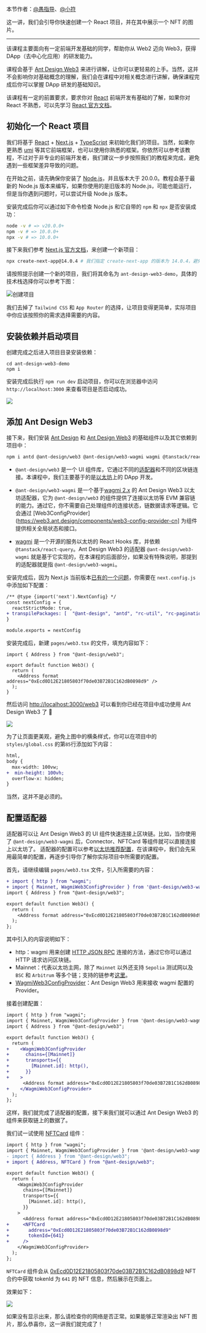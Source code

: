 本节作者：[@愚指导](https://x.com/yudao1024)、[@小符](https://x.com/smallfu666)

这一讲，我们会引导你快速创建一个 React 项目，并在其中展示一个 NFT 的图片。

---

该课程主要面向有一定前端开发基础的同学，帮助你从 Web2 迈向 Web3，获得 DApp（去中心化应用）的研发能力。

课程会基于 [Ant Design Web3](https://web3.ant.design/) 来进行讲解，让你可以更轻易的上手。当然，这并不会影响你对基础概念的理解，我们会在课程中对相关概念进行讲解，确保课程完成后你可以掌握 DApp 研发的基础知识。

该课程有一定的前置要求，要求你对 [React](https://react.dev/) 前端开发有基础的了解，如果你对 React 不熟悉，可以先学习 [React 官方文档](https://react.dev/learn)。

## 初始化一个 React 项目

我们将基于 [React](https://react.dev/) + [Next.js](https://nextjs.org/) + [TypeScript](https://www.typescriptlang.org/) 来初始化我们的项目。当然，如果你更熟悉 [umi](https://umijs.org/) 等其它前端框架，也可以使用你熟悉的框架。你依然可以参考该教程，不过对于非专业的前端开发者，我们建议一步步按照我们的教程来完成，避免遇到一些框架差异导致的问题。

在开始之前，请先确保你安装了 [Node.js](https://nodejs.org/)，并且版本大于 20.0.0。教程会基于最新的 Node.js 版本来编写，如果你使用的是旧版本的 Node.js，可能也能运行，但是当你遇到问题时，可以尝试升级 Node.js 版本。

安装完成后你可以通过如下命令检查 Node.js 和它自带的 `npm` 和 `npx` 是否安装成功：

```bash
node -v # => v20.0.0+
npm -v # => 10.0.0+
npx -v # => 10.0.0+
```

接下来我们参考 [Next.js 官方文档](https://nextjs.org/docs/getting-started/installation)，来创建一个新项目：

```bash
npx create-next-app@14.0.4 # 我们指定 create-next-app 的版本为 14.0.4，避免升级带来的差异影响教程的细节
```

请按照提示创建一个新的项目，我们将其命名为 `ant-design-web3-demo`，具体的技术栈选择你可以参考下图：

![创建项目](./img/init-next.png)

我们去掉了 `Tailwind CSS` 和 `App Router` 的选择，让项目变得更简单，实际项目中你应该按照你的需求选择需要的内容。

## 安装依赖并启动项目

创建完成之后进入项目目录安装依赖：

```base
cd ant-design-web3-demo
npm i
```

安装完成后执行 `npm run dev` 启动项目，你可以在浏览器中访问 `http://localhost:3000` 来查看项目是否启动成功。

![](./img/next-init-page.png)

## 添加 Ant Design Web3

接下来，我们安装 [Ant Design](https://ant.design/) 和 [Ant Design Web3](https://web3.ant.design/) 的基础组件以及其它依赖到项目中：

```bash
npm i antd @ant-design/web3 @ant-design/web3-wagmi wagmi @tanstack/react-query --save
```

- `@ant-design/web3` 是一个 UI 组件库，它通过不同的[适配器](https://web3.ant.design/guide/adapter-cn)和不同的区块链连接。本课程中，我们主要基于的是[以太坊](https://ethereum.org/zh/)上的 DApp 开发。

- `@ant-design/web3-wagmi` 是一个基于[wagmi 2.x](https://wagmi.sh/) 的 Ant Design Web3 以太坊适配器，它为 `@ant-design/web3` 的组件提供了连接以太坊等 EVM 兼容链的能力。通过它，你不需要自己处理组件的连接状态，链数据请求等逻辑。它会通过 [Web3ConfigProvider](https://web3.ant.design/components/web3-config-provider-cn] 为组件提供相关全局状态和接口。

- [wagmi](https://wagmi.sh/) 是一个开源的服务以太坊的 React Hooks 库，并依赖 `@tanstack/react-query`。Ant Design Web3 的适配器 `@ant-design/web3-wagmi` 就是基于它实现的，在本课程的后面部分，如果没有特殊说明，那提到的适配器就是指 `@ant-design/web3-wagmi`。

安装完成后，因为 Next.js 当前版本[已有的一个问题](https://github.com/ant-design/ant-design/issues/46053)，你需要在 `next.config.js` 中添加如下配置：

```diff
/** @type {import('next').NextConfig} */
const nextConfig = {
  reactStrictMode: true,
+ transpilePackages: [  "@ant-design", "antd", "rc-util", "rc-pagination", "rc-picker", "rc-input" ],
}

module.exports = nextConfig
```

安装完成后，新建 `pages/web3.tsx` 的文件，填充内容如下：

```tsx | pure
import { Address } from "@ant-design/web3";

export default function Web3() {
  return (
    <Address format address="0xEcd0D12E21805803f70de03B72B1C162dB0898d9" />
  );
}
```

然后访问 [http://localhost:3000/web3](http://localhost:3000/web3) 可以看到你已经在项目中成功使用 Ant Design Web3 了 🎉

![](./img/dev-success.png)

为了让页面更美观，避免上图中的横条样式，你可以在项目中的 `styles/global.css` 的第`85`行添加如下内容：

```diff
html,
body {
  max-width: 100vw;
+  min-height: 100vh;
  overflow-x: hidden;
}
```

当然，这并不是必须的。

## 配置适配器

适配器可以让 Ant Design Web3 的 UI 组件快速连接上区块链。比如，当你使用了 `@ant-design/web3-wagmi` 后，Connector、NFTCard 等组件就可以直接连接上以太坊了。 适配器的配置可以参考[以太坊推荐配置](https://web3.ant.design/components/ethereum-cn#%E6%8E%A8%E8%8D%90%E9%85%8D%E7%BD%AE)，在该课程中，我们会先采用最简单的配置，再逐步引导你了解你实际项目中所需要的配置。

首先，请继续编辑 `pages/web3.tsx` 文件，引入所需要的内容：

```diff
+ import { http } from "wagmi";
+ import { Mainnet, WagmiWeb3ConfigProvider } from '@ant-design/web3-wagmi';
import { Address } from "@ant-design/web3";

export default function Web3() {
  return (
    <Address format address="0xEcd0D12E21805803f70de03B72B1C162dB0898d9" />
  );
};
```

其中引入的内容说明如下：

- http：wagmi 用来创建 [HTTP JSON RPC](https://wagmi.sh/core/api/transports/http) 连接的方法，通过它你可以通过 HTTP 请求访问区块链。
- Mainnet：代表以太坊主网，除了 `Mainnet` 以外还支持 `Sepolia` 测试网以及 `BSC` 和 `Arbitrum` 等多个链；支持的链参考[这里](https://github.com/ant-design/ant-design-web3/blob/main/packages/wagmi/src/chains.ts)。
- [WagmiWeb3ConfigProvider](https://web3.ant.design/components/web3-config-provider-cn)：Ant Design Web3 用来接收 wagmi 配置的 Provider。

接着创建配置：

```diff
import { http } from "wagmi";
import { Mainnet, WagmiWeb3ConfigProvider } from '@ant-design/web3-wagmi';
import { Address } from "@ant-design/web3";

export default function Web3() {
  return (
+    <WagmiWeb3ConfigProvider
+      chains={[Mainnet]}
+      transports={{
+        [Mainnet.id]: http(),
+      }}
+    >
      <Address format address="0xEcd0D12E21805803f70de03B72B1C162dB0898d9" />
+    </WagmiWeb3ConfigProvider>
  );
};

```

这样，我们就完成了适配器的配置，接下来我们就可以通过 Ant Design Web3 的组件来获取链上的数据了。

我们试一试使用 [NFTCard](https://web3.ant.design/components/nft-card-cn) 组件：

```diff
import { http } from "wagmi";
import { Mainnet, WagmiWeb3ConfigProvider } from '@ant-design/web3-wagmi';
- import { Address } from "@ant-design/web3";
+ import { Address, NFTCard } from "@ant-design/web3";

export default function Web3() {
  return (
    <WagmiWeb3ConfigProvider
      chains={[Mainnet]}
      transports={{
        [Mainnet.id]: http(),
      }}
    >
      <Address format address="0xEcd0D12E21805803f70de03B72B1C162dB0898d9" />
+     <NFTCard
+       address="0xEcd0D12E21805803f70de03B72B1C162dB0898d9"
+       tokenId={641}
+     />
    </WagmiWeb3ConfigProvider>
  );
};
```

`NFTCard` 组件会从 [0xEcd0D12E21805803f70de03B72B1C162dB0898d9](https://etherscan.io/address/0xEcd0D12E21805803f70de03B72B1C162dB0898d9) NFT 合约中获取 tokenId 为 `641` 的 NFT 信息，然后展示在页面上。

效果如下：

![](./img/nft-card.png)

如果没有显示出来，那么请检查你的网络是否正常。如果能够正常渲染出 NFT 图片，那么恭喜你，这一讲我们就完成了！
